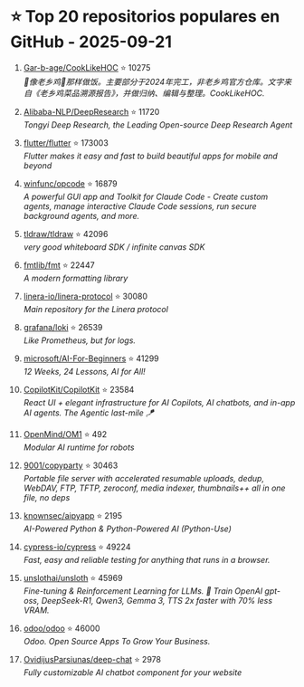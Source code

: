 # ⭐ Top 20 repositorios populares en GitHub - 2025-09-21

1. [Gar-b-age/CookLikeHOC](https://github.com/Gar-b-age/CookLikeHOC) ⭐ 10275  
   _🥢像老乡鸡🐔那样做饭。主要部分于2024年完工，非老乡鸡官方仓库。文字来自《老乡鸡菜品溯源报告》，并做归纳、编辑与整理。CookLikeHOC._

2. [Alibaba-NLP/DeepResearch](https://github.com/Alibaba-NLP/DeepResearch) ⭐ 11720  
   _Tongyi Deep Research, the Leading Open-source Deep Research Agent_

3. [flutter/flutter](https://github.com/flutter/flutter) ⭐ 173003  
   _Flutter makes it easy and fast to build beautiful apps for mobile and beyond_

4. [winfunc/opcode](https://github.com/winfunc/opcode) ⭐ 16879  
   _A powerful GUI app and Toolkit for Claude Code - Create custom agents, manage interactive Claude Code sessions, run secure background agents, and more._

5. [tldraw/tldraw](https://github.com/tldraw/tldraw) ⭐ 42096  
   _very good whiteboard SDK / infinite canvas SDK_

6. [fmtlib/fmt](https://github.com/fmtlib/fmt) ⭐ 22447  
   _A modern formatting library_

7. [linera-io/linera-protocol](https://github.com/linera-io/linera-protocol) ⭐ 30080  
   _Main repository for the Linera protocol_

8. [grafana/loki](https://github.com/grafana/loki) ⭐ 26539  
   _Like Prometheus, but for logs._

9. [microsoft/AI-For-Beginners](https://github.com/microsoft/AI-For-Beginners) ⭐ 41299  
   _12 Weeks, 24 Lessons, AI for All!_

10. [CopilotKit/CopilotKit](https://github.com/CopilotKit/CopilotKit) ⭐ 23584  
   _React UI + elegant infrastructure for AI Copilots, AI chatbots, and in-app AI agents. The Agentic last-mile 🪁_

11. [OpenMind/OM1](https://github.com/OpenMind/OM1) ⭐ 492  
   _Modular AI runtime for robots_

12. [9001/copyparty](https://github.com/9001/copyparty) ⭐ 30463  
   _Portable file server with accelerated resumable uploads, dedup, WebDAV, FTP, TFTP, zeroconf, media indexer, thumbnails++ all in one file, no deps_

13. [knownsec/aipyapp](https://github.com/knownsec/aipyapp) ⭐ 2195  
   _AI-Powered Python & Python-Powered AI (Python-Use)_

14. [cypress-io/cypress](https://github.com/cypress-io/cypress) ⭐ 49224  
   _Fast, easy and reliable testing for anything that runs in a browser._

15. [unslothai/unsloth](https://github.com/unslothai/unsloth) ⭐ 45969  
   _Fine-tuning & Reinforcement Learning for LLMs. 🦥 Train OpenAI gpt-oss, DeepSeek-R1, Qwen3, Gemma 3, TTS 2x faster with 70% less VRAM._

16. [odoo/odoo](https://github.com/odoo/odoo) ⭐ 46000  
   _Odoo. Open Source Apps To Grow Your Business._

17. [OvidijusParsiunas/deep-chat](https://github.com/OvidijusParsiunas/deep-chat) ⭐ 2978  
   _Fully customizable AI chatbot component for your website_


<!-- Última actualización: 2025-09-21T08:04:57.599156 UTC -->